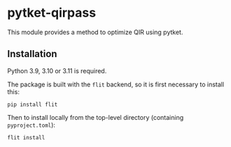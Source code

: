 # pytket-qirpass

This module provides a method to optimize QIR using pytket.

## Installation

Python 3.9, 3.10 or 3.11 is required.

The package is built with the `flit` backend, so it is first necessary to
install this:

```shell
pip install flit
```

Then to install locally from the top-level directory (containing
`pyproject.toml`):

```shell
flit install
```
